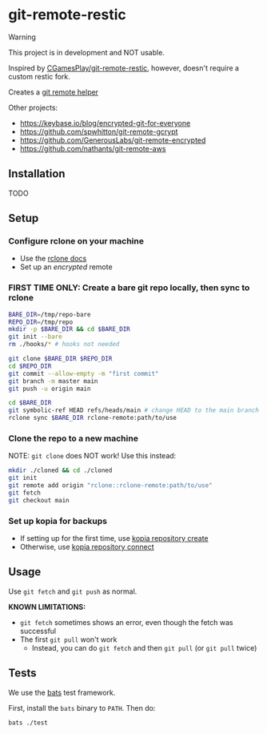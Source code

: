 # git-remote-restic
> [!WARNING]
> This project is in development and NOT usable.

Inspired by [CGamesPlay/git-remote-restic](https://github.com/CGamesPlay/git-remote-restic), however, doesn't require a custom restic fork.

Creates a [git remote helper](https://git-scm.com/docs/gitremote-helpers)

Other projects:
- https://keybase.io/blog/encrypted-git-for-everyone
- https://github.com/spwhitton/git-remote-gcrypt
- https://github.com/GenerousLabs/git-remote-encrypted
- https://github.com/nathants/git-remote-aws

## Installation
TODO

## Setup
### Configure rclone on your machine
- Use the [rclone docs](https://rclone.org/crypt/) 
- Set up an _encrypted_ remote

### FIRST TIME ONLY: Create a bare git repo locally, then sync to rclone
```bash
BARE_DIR=/tmp/repo-bare
REPO_DIR=/tmp/repo
mkdir -p $BARE_DIR && cd $BARE_DIR
git init --bare
rm ./hooks/* # hooks not needed

git clone $BARE_DIR $REPO_DIR
cd $REPO_DIR
git commit --allow-empty -m "first commit"
git branch -m master main
git push -u origin main

cd $BARE_DIR
git symbolic-ref HEAD refs/heads/main # change HEAD to the main branch
rclone sync $BARE_DIR rclone-remote:path/to/use
```

### Clone the repo to a new machine
NOTE: `git clone` does NOT work! Use this instead:
```bash
mkdir ./cloned && cd ./cloned
git init
git remote add origin "rclone::rclone-remote:path/to/use"
git fetch
git checkout main
```

### Set up kopia for backups
- If setting up for the first time, use [kopia repository create](https://kopia.io/docs/getting-started/#creating-a-repository)
- Otherwise, use [kopia repository connect](https://kopia.io/docs/getting-started/#connecting-to-repository)

## Usage
Use `git fetch` and `git push` as normal.

**KNOWN LIMITATIONS:**
- `git fetch` sometimes shows an error, even though the fetch was successful
- The first `git pull` won't work
    - Instead, you can do `git fetch` and then `git pull` (or `git pull` twice)

## Tests
We use the [bats](https://github.com/bats-core/bats-core) test framework.

First, install the `bats` binary to `PATH`. Then do:
```bash
bats ./test
```
